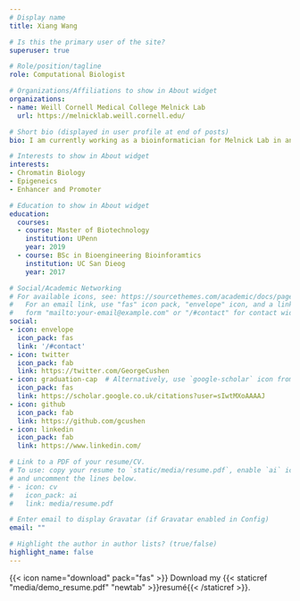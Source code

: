 ```yaml
---
# Display name
title: Xiang Wang

# Is this the primary user of the site?
superuser: true

# Role/position/tagline
role: Computational Biologist

# Organizations/Affiliations to show in About widget
organizations:
- name: Weill Cornell Medical College Melnick Lab
  url: https://melnicklab.weill.cornell.edu/

# Short bio (displayed in user profile at end of posts)
bio: I am currently working as a bioinformatician for Melnick Lab in analyzing DLBCL data. 

# Interests to show in About widget
interests:
- Chromatin Biology
- Epigeneics
- Enhancer and Promoter

# Education to show in About widget
education:
  courses:
  - course: Master of Biotechnology
    institution: UPenn
    year: 2019
  - course: BSc in Bioengineering Bioinforamtics 
    institution: UC San Dieog
    year: 2017

# Social/Academic Networking
# For available icons, see: https://sourcethemes.com/academic/docs/page-builder/#icons
#   For an email link, use "fas" icon pack, "envelope" icon, and a link in the
#   form "mailto:your-email@example.com" or "/#contact" for contact widget.
social:
- icon: envelope
  icon_pack: fas
  link: '/#contact'
- icon: twitter
  icon_pack: fab
  link: https://twitter.com/GeorgeCushen
- icon: graduation-cap  # Alternatively, use `google-scholar` icon from `ai` icon pack
  icon_pack: fas
  link: https://scholar.google.co.uk/citations?user=sIwtMXoAAAAJ
- icon: github
  icon_pack: fab
  link: https://github.com/gcushen
- icon: linkedin
  icon_pack: fab
  link: https://www.linkedin.com/

# Link to a PDF of your resume/CV.
# To use: copy your resume to `static/media/resume.pdf`, enable `ai` icons in `params.toml`, 
# and uncomment the lines below.
# - icon: cv
#   icon_pack: ai
#   link: media/resume.pdf

# Enter email to display Gravatar (if Gravatar enabled in Config)
email: ""

# Highlight the author in author lists? (true/false)
highlight_name: false
---
```




{{< icon name="download" pack="fas" >}} Download my {{< staticref "media/demo_resume.pdf" "newtab" >}}resumé{{< /staticref >}}.
